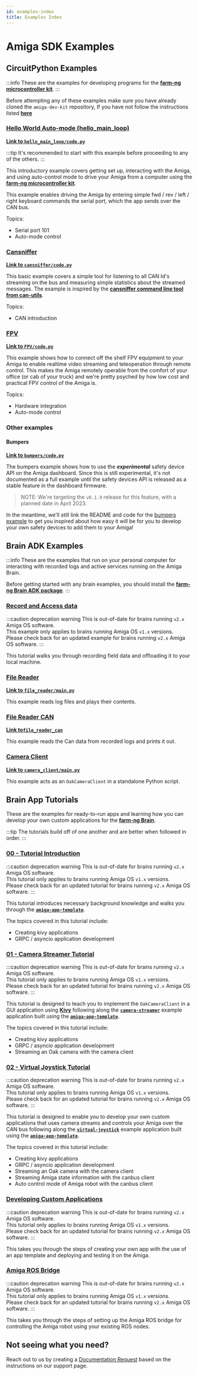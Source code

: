 ```yaml
---
id: examples-index
title: Examples Index
---
```


# Amiga SDK Examples

## CircuitPython Examples

:::info
These are the examples for developing programs for the
[**farm-ng microcontroller kit**](../mcu_kit/).
:::

Before attempting any of these examples make sure you have
already cloned the `amiga-dev-kit` repository, If you have not
follow the instructions listed
[**here**](/docs/contribute/website.mdx)

### [Hello World Auto-mode (hello_main_loop)](./hello_main_loop/)

[**Link to `hello_main_loop/code.py`**](https://github.com/farm-ng/amiga-dev-kit/blob/main/circuitpy/examples/hello_main_loop/code.py)

:::tip
It's recommended to start with this example before proceeding to
any of the others.
:::

This introductory example covers getting set up, interacting with
the Amiga, and
using auto-control mode to drive your Amiga from a computer
using the
[**farm-ng microcontroller kit**](https://farm-ng.com/products/microcontroller-kit).

This example enables driving the Amiga by entering simple fwd /
rev / left / right keyboard commands the serial port, which the
app sends over the CAN bus.

Topics:

- Serial port 101
- Auto-mode control

### [Cansniffer](./cansniffer/)

[**Link to `cansniffer/code.py`**](https://github.com/farm-ng/amiga-dev-kit/blob/main/circuitpy/examples/cansniffer/code.py)

This basic example covers a simple tool for listening to all CAN
Id's streaming on the bus
and measuring simple statistics about the streamed messages.
The example is inspired by the
[**cansniffer command line tool from can-utils**](https://manpages.debian.org/testing/can-utils/cansniffer.1.en.html).

Topics:

- CAN introduction

### [FPV](./FPV/)

[**Link to `FPV/code.py`**](https://github.com/farm-ng/amiga-dev-kit/blob/main/circuitpy/examples/FPV/code.py)

This example shows how to connect off the shelf FPV equipment to
your Amiga to enable realtime video streaming and teleoperation
through remote control.  This makes the Amiga remotely operable
from the comfort of your office (or cab of your truck) and we're
pretty psyched by how low cost and practical FPV control of the
Amiga is.

Topics:

- Hardware integration
- Auto-mode control

### Other examples

#### Bumpers

[**Link to `bumpers/code.py`**](https://github.com/farm-ng/amiga-dev-kit/blob/main/circuitpy/examples/bumpers/code.py)

The bumpers example shows how to use the ***experimental***
safety device API on the Amiga dashboard.
Since this is still experimental, it's not documented as a full
example until the safety devices API is released as a stable
feature
in the dashboard firmware.

> NOTE: We're targeting the `v0.1.9` release for this feature,
with a planned date in April 2023.

In the meantime, we'll still link the README and code for the
[bumpers example](https://github.com/farm-ng/amiga-dev-kit/blob/main/circuitpy/examples/bumpers)
to get you inspired about how easy it will be for you to develop
your own safety devices to add them to your Amiga!

## Brain ADK Examples

:::info
These are the examples that run on your personal computer for
interacting with recorded logs and active services running on the
Amiga Brain.

Before getting started with any brain examples, you should
install the
[**farm-ng Brain ADK package**](/docs/brain/brain-install).
:::

### [Record and Access data](/docs/examples/import_log_file/README.md)

:::caution deprecation warning
This is out-of-date for brains running `v2.x` Amiga OS software.<br/>
This example only applies to brains running Amiga OS `v1.x` versions.<br/>
Please check back for an updated example for brains running `v2.x` Amiga OS software.
:::

This tutorial walks you through recording field data and
offloading it to your local machine.

### [File Reader](/docs/examples/file_reader/README.md)

[**Link to `file_reader/main.py`**](https://github.com/farm-ng/farm-ng-amiga/tree/main/py/examples/file_reader/main.py)

This example reads log files and plays their contents.

### [File Reader CAN](/docs/examples/file_reader_can/README.md)

[**Link to`file_reader_can`**](https://github.com/farm-ng/farm-ng-amiga/tree/main/py/examples/file_reader_can)

This example reads the Can data from recorded logs and prints it
out.

### [Camera Client](./camera_client/README.md)

[**Link to `camera_client/main.py`**](https://github.com/farm-ng/farm-ng-amiga/blob/main/py/examples/camera_client/main.py)

This example acts as an `OakCameraClient` in a standalone Python
script.

## Brain App Tutorials

These are the examples for ready-to-run apps and learning how you
can develop your own custom applications for the [**farm-ng Brain**](/docs/brain/).

:::tip
The tutorials build off of one another and are better when
followed in order.
:::

### [00 - Tutorial Introduction](/docs/tutorials/introduction/tutorial-introduction)

:::caution deprecation warning
This is out-of-date for brains running `v2.x` Amiga OS software.<br/>
This tutorial only applies to brains running Amiga OS `v1.x` versions.<br/>
Please check back for an updated tutorial for brains running `v2.x` Amiga OS software.
:::

This tutorial introduces necessary background knowledge and walks
you through the
[**`amiga-app-template`**](https://github.com/farm-ng/amiga-app-template).

The topics covered in this tutorial include:

- Creating kivy applications
- GRPC / asyncio application development

### [01 - Camera Streamer Tutorial](/docs/tutorials/camera_streamer/camera-streamer-overview)

:::caution deprecation warning
This is out-of-date for brains running `v2.x` Amiga OS software.<br/>
This tutorial only applies to brains running Amiga OS `v1.x` versions.<br/>
Please check back for an updated tutorial for brains running `v2.x` Amiga OS software.
:::

This tutorial is designed to teach you to implement the
`OakCameraClient` in a GUI application using
[**Kivy**](https://kivy.org/) following along the
[**`camera-streamer`**](https://github.com/farm-ng/camera-streamer) example application built using the
[**`amiga-app-template`**](https://github.com/farm-ng/amiga-app-template).

The topics covered in this tutorial include:

- Creating kivy applications
- GRPC / asyncio application development
- Streaming an Oak camera with the camera client

### [02 - Virtual Joystick Tutorial](/docs/tutorials/virtual_joystick/virtual-joystick-overview)

:::caution deprecation warning
This is out-of-date for brains running `v2.x` Amiga OS software.<br/>
This tutorial only applies to brains running Amiga OS `v1.x` versions.<br/>
Please check back for an updated tutorial for brains running `v2.x` Amiga OS software.
:::

This tutorial is designed to enable you to develop your own
custom applications that uses camera streams and controls your
Amiga over the CAN bus following along the
[**`virtual-joystick`**](https://github.com/farm-ng/virtual-joystick)
example application built using the
[**`amiga-app-template`**](https://github.com/farm-ng/amiga-app-template).

The topics covered in this tutorial include:

- Creating kivy applications
- GRPC / asyncio application development
- Streaming an Oak camera with the camera client
- Streaming Amiga state information with the canbus client
- Auto control mode of Amiga robot with the canbus client

### [Developing Custom Applications](/docs/brain/custom-applications.mdx)

:::caution deprecation warning
This is out-of-date for brains running `v2.x` Amiga OS software.<br/>
This tutorial only applies to brains running Amiga OS `v1.x` versions.<br/>
Please check back for an updated tutorial for brains running `v2.x` Amiga OS software.
:::

This takes you through the steps of creating your own app with
the use of an app template and deploying and testing it on the
Amiga.

### [Amiga ROS Bridge](/docs/brain/ros-bridge.md)

:::caution deprecation warning
This is out-of-date for brains running `v2.x` Amiga OS software.<br/>
This tutorial only applies to brains running Amiga OS `v1.x` versions.<br/>
Please check back for an updated tutorial for brains running `v2.x` Amiga OS software.
:::

This takes you through the steps of setting up the Amiga ROS bridge
for controlling the Amiga robot using your existing ROS nodes.

## Not seeing what you need?

Reach out to us by creating a [Documentation Request](/docs/support/#documentation-request)
based on the instructions on our support page.
